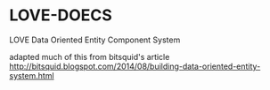 # LOVE-DOECS
LOVE Data Oriented Entity Component System

adapted much of this from bitsquid's article http://bitsquid.blogspot.com/2014/08/building-data-oriented-entity-system.html
